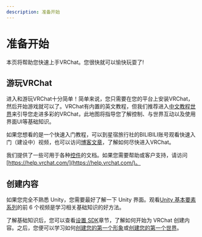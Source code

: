 ```yaml
---
description: 准备开始
---
```


# 准备开始

本页将帮助您快速上手VRChat。您很快就可以愉快玩耍了!

## 游玩VRChat

进入和游玩VRChat十分简单！简单来说，您只需要在您的平台上安装VRChat，然后开始游戏就可以了。VRChat有内置的英文教程，但我们推荐进入[中文教程世界](https://vrchat.com/home/launch?worldId=wrld\_61e374f5-a05f-44a9-80ff-6b845923dcd3\&instanceId=Starcamp\~)来引导您走进多彩的VRChat，此地图将指导您了解控制、与世界互动以及使用界面UI等基础知识。

如果您想看的是一个快速入门教程，可以到星宿旅行社的BILIBILI账号观看快速入门（建设中）视频，也可以访问[博客文章](https://medium.com/vrchat/stuck-inside-a-quick-guide-for-using-vrchat-to-stay-connected-f71430cf8a11)，了解如何尽快进入VRChat。

我们提供了一些可用于各种[控件](https://docs.vrchat.com/docs/controls)的文档。如果您需要帮助或客户支持，请访问 [https://help.vrchat.com/](https://help.vrchat.com/)。

## 创建内容

如果您完全不熟悉 Unity，您需要最好了解一下 Unity 界面。观看[Unity 基本要素系列](https://unity3d.com/learn/tutorials/topics/interface-essentials/interface-overview?playlist=17090)的前 6 个视频是学习相关基础知识的好方法。

了解基础知识后，您可以查看[设置 SDK](https://docs.vrchat.com/docs/setting-up-the-sdk)章节，了解如何开始为 VRChat 创建内容。之后，您便可以学习如何[创建您的第一个形象](https://docs.vrchat.com/docs/creating-your-first-avatar)或[创建您的第一个世界](https://docs.vrchat.com/docs/creating-your-first-world)。
